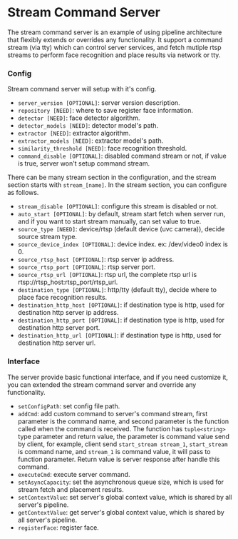 # Stream Command Server

The stream command server is an example of using pipeline architecture that flexibly extends or overrides any functionality. It support a command stream (via tty) which can control server services, and fetch mutiple rtsp streams to perform face recognition and place results via network or tty.

### Config

Stream command server will setup with it's config.

* ```server_version [OPTIONAL]```: server version description.
* ```repository [NEED]```: where to save register face information.
* ```detector [NEED]```: face detector algorithm.
* ```detector_models [NEED]```: detector model's path.
* ```extractor [NEED]```: extractor algorithm.
* ```extractor_models [NEED]```: extractor model's path.
* ```similarity_threshold [NEED]```: face recognition threshold.
* ```command_disable [OPTIONAL]```: disabled command stream or not, if value is true, server won't setup command stream.

There can be many stream section in the configuration, and the stream section starts with ```stream_[name]```. In the stream section, you can configure as follows.

* ```stream_disable [OPTIONAL]```: configure this stream is disabled or not.
* ```auto_start [OPTIONAL]```: by default, stream start fetch when server run, and if you want to start stream manually, can set value to true.
* ```source_type [NEED]```: device/rtsp (default device (uvc camera)), decide source stream type.
* ```source_device_index [OPTIONAL]```: device index. ex: /dev/video0 index is 0.
* ```source_rtsp_host [OPTIONAL]```: rtsp server ip address.
* ```source_rtsp_port [OPTIONAL]```: rtsp server port.
* ```source_rtsp_url [OPTIONAL]```: rtsp url, the complete rtsp url is rtsp://rtsp_host:rtsp_port/rtsp_url.
* ```destination_type [OPTIONAL]```: http/tty (default tty), decide where to place face recognition results.
* ```destination_http_host [OPTIONAL]```: if destination type is http, used for destination http server ip address.
* ```destination_http_port [OPTIONAL]```: if destination type is http, used for destination http server port.
* ```destination_http_url [OPTIONAL]```: if destination type is http, used for destination http server url.

### Interface

The server provide basic functional interface, and if you need customize it, you can extended the stream command server and override any functionality.

* ```setConfigPath```: set config file path.
* ```addCmd```: add custom command to server's command stream, first parameter is the command name, and second parameter is the function called when the command is received. The function has ```tuple<string>``` type parameter and return value, the parameter is command value send by client, for example, client send ```start_stream stream_1```, ```start_stream``` is command name, and ```stream_1``` is command value, it will pass to function parameter. Return value is server response after handle this command.
* ```executeCmd```: execute server command.
* ```setAsyncCapacity```: set the asynchronous queue size, which is used for stream fetch and placement results.
* ```setContextValue```: set server's global context value, which is shared by all server's pipeline.
* ```getContextValue```: get server's global context value, which is shared by all server's pipeline.
* ```registerFace```: register face.
